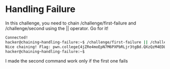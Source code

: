 # Handling Failure
In this challenge, you need to chain /challenge/first-failure and /challenge/second using the || operator. Go for it!

```bash
Connected!
hacker@chaining~handling-failure:~$ /challenge/first-failure || /challenge/second
Nice chaining! Flag: pwn.college{4jZRe4moEpN7M6PXPbRLjr3tgBd.QXzQzM4EDLzQjN1czW}
hacker@chaining~handling-failure:~$
```

I made the second command work only if the first one fails
